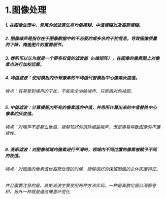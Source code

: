 
# 1.图像处理
##### 1. 在图像处理中，常用的滤波算法有均值模糊、中值模糊以及高斯模糊。
##### 2. 图像噪声是指存在于图像数据中的不必要的或多余的干扰信息，导致图像质量的下降，掩盖图片的重要细节。
##### 3. 卷积可以认为就是一个带有权值的滤波器（n维矩阵），在图像的像素图上对像素点进行加权运算。
##### 4. 均值滤波：使用模板内所有像素的平均值代替模板中心像素灰度值。
###### 特点：容易受到噪声的干扰，不能完全消除噪声，只能相对的减弱。
##### 5. 中值滤波：计算模板内所有的像素值的中值，并用所计算出来的中值替换中心像素的灰度值。
###### 特点：对噪声不是那么敏感，能够较好的消除椒盐噪声，但是容易导致图像的不连续性。
##### 6. 高斯滤波：对图像领域内像素进行平滑时，领域内不同位置的像素被赋予不同的权值。
###### 特点：对图像的像素值做高斯处理的时候，能够很好的保留图像的总体灰度特征。
###### 并且需要注意的是，高斯滤波主要使用两种方法实现。一种是离散化窗口滑窗卷积，另外一种就是通过傅里叶变化

